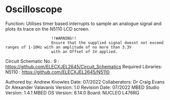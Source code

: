 Oscilloscope
=============

Function:               Utilises timer based interrupts to sample an analogue signal and plots its trace on the N5110 LCD screen.
                        
                        !!WARNING!!
                        Ensure that the supplied signal doesnt not exceed ranges of 1-10Hz with an amplitude of no more than 3.3V
                        with an Offset of 1V applied.
                        
Circuit Schematic No.:  9     : https://github.com/ELECXJEL2645/Circuit_Schematics
Required Libraries:     N5110 : https://github.com/ELECXJEL2645/N5110 

Authored by:            Andrew Knowles
Date:                   07/2022
Collaberators:          Dr Craig Evans
                        Dr Alexander Valavanis
Version:                1.0
Revision Date:          07/2022 
MBED Studio Version:    1.4.1
MBED OS Version:        6.14.0
Board:	                 NUCLEO L476RG
